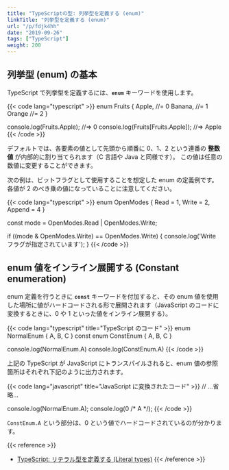 ```yaml
---
title: "TypeScriptの型: 列挙型を定義する (enum)"
linkTitle: "列挙型を定義する (enum)"
url: "/p/fdjk4hh"
date: "2019-09-26"
tags: ["TypeScript"]
weight: 200
---
```


列挙型 (enum) の基本
----

TypeScript で列挙型を定義するには、**`enum`** キーワードを使用します。

{{< code lang="typescript" >}}
enum Fruits {
  Apple,   //= 0
  Banana,  //= 1
  Orange   //= 2
}

console.log(Fruits.Apple);  //=> 0
console.log(Fruits[Fruits.Apple]);  //=> Apple
{{< /code >}}

デフォルトでは、各要素の値として先頭から順番に 0、1、2 という連番の **整数値** が内部的に割り当てられます（C 言語や Java と同様です）。
この値は任意の数値に変更することができます。

次の例は、ビットフラグとして使用することを想定した enum の定義例です。
各値が 2 のべき乗の値になっていることに注意してください。

{{< code lang="typescript" >}}
enum OpenModes {
  Read = 1,
  Write = 2,
  Append = 4
}

const mode = OpenModes.Read | OpenModes.Write;

if ((mode & OpenModes.Write) == OpenModes.Write) {
  console.log('Write フラグが指定されています');
}
{{< /code >}}


enum 値をインライン展開する (Constant enumeration)
----

enum 定義を行うときに **`const`** キーワードを付加すると、その enum 値を使用した場所に値がハードコードされる形で展開されます（JavaScript のコードに変換するときに、0 や 1 といった値をインライン展開する）。

{{< code lang="typescript" title="TypeScript のコード" >}}
enum NormalEnum { A, B, C }
const enum ConstEnum { A, B, C }

console.log(NormalEnum.A)
console.log(ConstEnum.A)
{{< /code >}}

上記の TypeScript が JavaScript にトランスパイルされると、enum 値の参照箇所はそれぞれ下記のように出力されます。

{{< code lang="javascript" title="JavaScript に変換されたコード" >}}
// ...省略...

console.log(NormalEnum.A);
console.log(0 /* A */);
{{< /code >}}

`ConstEnum.A` という部分は、0 という値でハードコードされているのが分かります。

{{< reference >}}
- [TypeScript: リテラル型を定義する (Literal types)](/p/6iuo8aj)
{{< /reference >}}

